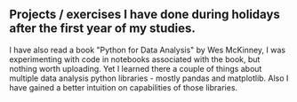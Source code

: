 ## Projects / exercises I have done during holidays after the first year of my studies.
I have also read a book "Python for Data Analysis" by Wes McKinney, I was experimenting with code in notebooks associated with the book, but nothing worth uploading. 
Yet I learned there a couple of things about multiple data analysis python libraries - mostly pandas and matplotlib. Also I have gained a better intuition on capabilities of those libraries.
